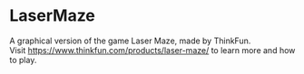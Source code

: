 # LaserMaze
A graphical version of the game Laser Maze, made by ThinkFun.  
Visit https://www.thinkfun.com/products/laser-maze/ to learn more and how 
to play.

